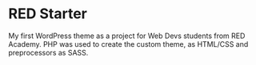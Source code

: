 # RED Starter

My first WordPress theme as a project for Web Devs students from RED Academy.
PHP was used to create the custom theme, as HTML/CSS and preprocessors as SASS.
